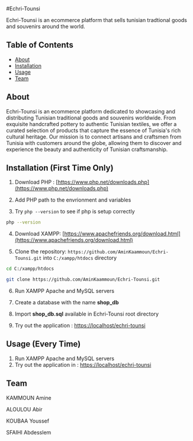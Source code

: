 #Echri-Tounsi

Echri-Tounsi is an ecommerce platform that sells tunisian tradtional goods and souvenirs around the world.

## Table of Contents

- [About](#about)
- [Installation](#installation)
- [Usage](#usage)
- [Team](#team)

## About

Echri-Tounsi is an ecommerce platform dedicated to showcasing and distributing Tunisian traditional goods and souvenirs worldwide. From exquisite handcrafted pottery to authentic Tunisian textiles, we offer a curated selection of products that capture the essence of Tunisia's rich cultural heritage. Our mission is to connect artisans and craftsmen from Tunisia with customers around the globe, allowing them to discover and experience the beauty and authenticity of Tunisian craftsmanship.

## Installation (First Time Only)

1. Download PHP : 
[https://www.php.net/downloads.php](https://www.php.net/downloads.php)

2. Add PHP path to the envrionment and variables

3. Try `php --version` to see if php is setup correctly
```bash
php --version
```

4. Download XAMPP: [https://www.apachefriends.org/download.html](https://www.apachefriends.org/download.html)

5. Clone the repository: `https://github.com/AminKaammoun/Echri-Tounsi.git` into `C:/xampp/htdocs` directory
```bash
cd C:/xampp/htdocs

git clone https://github.com/AminKaammoun/Echri-Tounsi.git
```

6. Run XAMPP Apache and MySQL servers

7. Create a database with the name **shop_db**

8. Import **shop_db.sql** available in Echri-Tounsi root directory

9. Try out the application : [https://localhost/echri-tounsi](https://localhost/echri-tounsi)

## Usage (Every Time)

1. Run XAMPP Apache and MySQL servers
2. Try out the application in : [https://localhost/echri-tounsi](https://localhost/echri-tounsi)

## Team

KAMMOUN Amine

ALOULOU Abir

KOUBAA Youssef

SFAIHI Abdesslem



